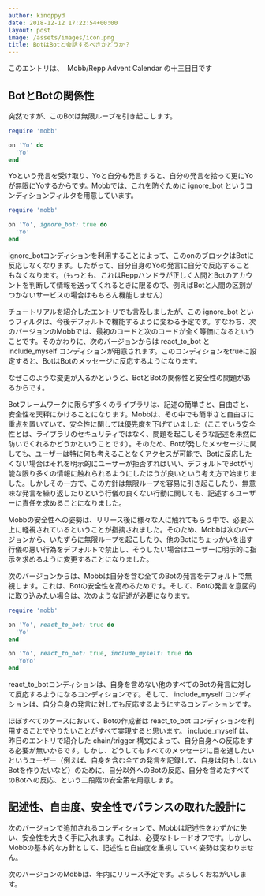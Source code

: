 ```yaml
---
author: kinoppyd
date: 2018-12-12 17:22:54+00:00
layout: post
image: /assets/images/icon.png
title: BotはBotと会話するべきかどうか？
---
```


このエントリは、  Mobb/Repp Advent Calendar の十三日目です


## BotとBotの関係性


突然ですが、このBotは無限ループを引き起こします。

```ruby
require 'mobb'

on 'Yo' do
  'Yo'
end
```

Yoという発言を受け取り、Yoと自分も発言すると、自分の発言を拾って更にYoが無限にYoするからです。Mobbでは、これを防ぐために ignore_bot というコンディションフィルタを用意しています。

```ruby
require 'mobb'

on 'Yo', ignore_bot: true do
  'Yo'
end
```

ignore_botコンディションを利用することによって、このonのブロックはBotに反応しなくなります。したがって、自分自身のYoの発言に自分で反応することもなくなります。（もっとも、これはReppハンドラが正しく人間とBotのアカウントを判断して情報を送ってくれるときに限るので、例えばBotと人間の区別がつかないサービスの場合はもちろん機能しません）

チュートリアルを紹介したエントリでも言及しましたが、この ignore_bot というフィルタは、今後デフォルトで機能するように変わる予定です。すなわち、次のバージョンのMobbでは、最初のコードと次のコードが全く等価になるということです。そのかわりに、次のバージョンからは react_to_bot と include_myself コンディションが用意されます。このコンディションをtrueに設定すると、BotはBotのメッセージに反応するようになります。

なぜこのような変更が入るかというと、BotとBotの関係性と安全性の問題があるからです。

Botフレームワークに限らず多くのライブラリは、記述の簡単さと、自由さと、安全性を天秤にかけることになります。Mobbは、その中でも簡単さと自由さに重点を置いていて、安全性に関しては優先度を下げていました（ここでいう安全性とは、ライブラリのセキュリティではなく、問題を起こしそうな記述を未然に防いでくれるかどうかということです）。そのため、Botが発したメッセージに関しても、ユーザーは特に何も考えることなくアクセスが可能で、Botに反応したくない場合はそれを明示的にユーザーが拒否すればいい、デフォルトでBotが可能な限り多くの情報に触れられるようにしたほうが良いという考え方で始まりました。しかしその一方で、この方針は無限ループを容易に引き起こしたり、無意味な発言を繰り返したりという行儀の良くない行動に関しても、記述するユーザーに責任を求めることになりました。

Mobbの安全性への姿勢は、リリース後に様々な人に触れてもらう中で、必要以上に軽視されているということが指摘されました。そのため、Mobbは次のバージョンから、いたずらに無限ループを起こしたり、他のBotにちょっかいを出す行儀の悪い行為をデフォルトで禁止し、そうしたい場合はユーザーに明示的に指示を求めるように変更することになりました。

次のバージョンからは、Mobbは自分を含む全てのBotの発言をデフォルトで無視します。これは、Botの安全性を高めるためです。そして、Botの発言を意図的に取り込みたい場合は、次のような記述が必要になります。

```ruby
require 'mobb'

on 'Yo', react_to_bot: true do
  'Yo'
end

on 'Yo', react_to_bot: true, include_myself: true do
  'YoYo'
end
```

react_to_botコンディションは、自身を含めない他のすべてのBotの発言に対して反応するようになるコンディションです。そして、 include_myself コンディションは、自分自身の発言に対しても反応するようにするコンディションです。

ほぼすべてのケースにおいて、Botの作成者は react_to_bot コンディションを利用することでやりたいことがすべて実現すると思います。 include_myself は、昨日のエントリで紹介した chain/trigger 構文によって、自分自身への反応をする必要が無いからです。しかし、どうしてもすべてのメッセージに目を通したいというユーザー（例えば、自身を含む全ての発言を記録して、自身は何もしないBotを作りたいなど）のために、自分以外へのBotの反応、自分を含めたすべてのBotへの反応、という二段階の安全策を用意します。


## 記述性、自由度、安全性でバランスの取れた設計に


次のバージョンで追加されるコンディションで、Mobbは記述性をわずかに失い、安全性を大きく手に入れます。これは、必要なトレードオフです。しかし、Mobbの基本的な方針として、記述性と自由度を重視していく姿勢は変わりません。

次のバージョンのMobbは、年内にリリース予定です。よろしくおねがいします。
